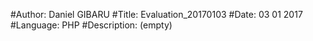 #Author: Daniel GIBARU
#Title: Evaluation_20170103
#Date: 03 01 2017
#Language: PHP
#Description: (empty)


